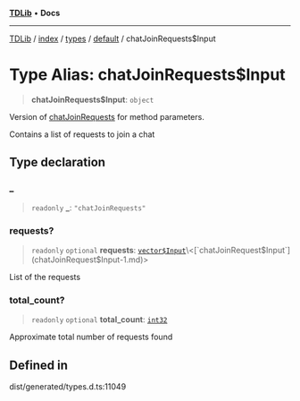 [**TDLib**](../../../../../../README.md) • **Docs**

***

[TDLib](../../../../../../modules.md) / [index](../../../../../README.md) / [types](../../../README.md) / [default](../README.md) / chatJoinRequests$Input

# Type Alias: chatJoinRequests$Input

> **chatJoinRequests$Input**: `object`

Version of [chatJoinRequests](chatJoinRequests-1.md) for method parameters.

Contains a list of requests to join a chat

## Type declaration

### \_

> `readonly` **\_**: `"chatJoinRequests"`

### requests?

> `readonly` `optional` **requests**: [`vector$Input`](vector$Input.md)\<[`chatJoinRequest$Input`](chatJoinRequest$Input-1.md)\>

List of the requests

### total\_count?

> `readonly` `optional` **total\_count**: [`int32`](int32-1.md)

Approximate total number of requests found

## Defined in

dist/generated/types.d.ts:11049
